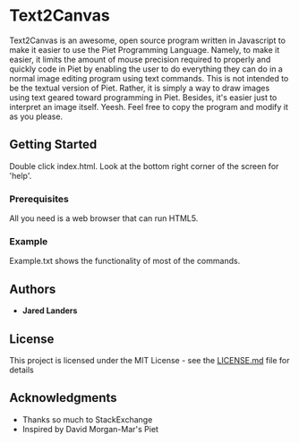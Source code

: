 # Text2Canvas

Text2Canvas is an awesome, open source program written in Javascript to make it
easier to use the Piet Programming Language. Namely, to make it easier, it
limits the amount of mouse precision required to properly and quickly code in
Piet by enabling the user to do everything they can do in a normal image editing
program using text commands. This is not intended to be the textual version
of Piet. Rather, it is simply a way to draw images using text geared toward
programming in Piet. Besides, it's easier just to interpret an image itself.
Yeesh. Feel free to copy the program and modify it as you please.

## Getting Started

Double click index.html. Look at the bottom right corner of the screen for 'help'.

### Prerequisites

All you need is a web browser that can run HTML5.

### Example

Example.txt shows the functionality of most of the commands.

## Authors

* **Jared Landers**

## License

This project is licensed under the MIT License - see the [LICENSE.md](LICENSE.md) file for details

## Acknowledgments

* Thanks so much to StackExchange
* Inspired by David Morgan-Mar's Piet
